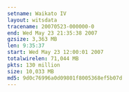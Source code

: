 ```yaml
---
setname: Waikato IV
layout: witsdata
tracename: 20070523-000000-0
end: Wed May 23 21:35:38 2007
gzsize: 3,363 MB
len: 9:35:37
start: Wed May 23 12:00:01 2007
totalwirelen: 71,044 MB
pkts: 130 million
size: 10,033 MB
md5: 9d0c76996a0d09801f8005368ef5b07d
---
```

